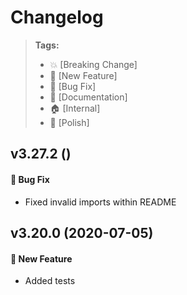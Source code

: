 Changelog
=========

> **Tags:**
> - :boom:       [Breaking Change]
> - :rocket:     [New Feature]
> - :bug:        [Bug Fix]
> - :memo:       [Documentation]
> - :house:      [Internal]
> - :nail_care:  [Polish]

## v3.27.2 ()

#### :bug: Bug Fix

* Fixed invalid imports within README

## v3.20.0 (2020-07-05)

#### :rocket: New Feature

* Added tests
